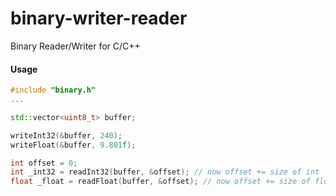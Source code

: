 # binary-writer-reader
Binary Reader/Writer for C/C++

#### Usage
```C++
#include "binary.h"
...

std::vector<uint8_t> buffer;

writeInt32(&buffer, 240);
writeFloat(&buffer, 9.801f);

int offset = 0;
int _int32 = readInt32(buffer, &offset); // now offset += size of int
float _float = readFloat(buffer, &offset); // now offset += size of float
```
